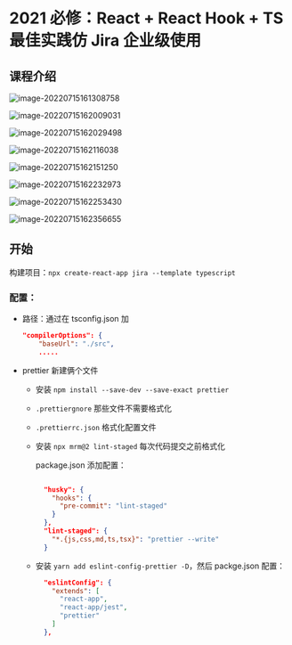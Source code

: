 # 2021 必修：React + React Hook + TS 最佳实践仿 Jira 企业级使用

## 课程介绍

![image-20220715161308758](https://tva1.sinaimg.cn/large/e6c9d24egy1h47oimn1xjj218y0u0go2.jpg)

![image-20220715162009031](https://tva1.sinaimg.cn/large/e6c9d24egy1h47opvaqpgj212i0q675q.jpg)

![image-20220715162029498](https://tva1.sinaimg.cn/large/e6c9d24egy1h47oq7s7e7j20p20kot93.jpg)

![image-20220715162116038](https://tva1.sinaimg.cn/large/e6c9d24egy1h47or104qnj21hb0u0dht.jpg)

![image-20220715162151250](https://tva1.sinaimg.cn/large/e6c9d24egy1h47ormuhjrj21hb0u0mz2.jpg)

![image-20220715162232973](https://tva1.sinaimg.cn/large/e6c9d24egy1h47osddm7mj21hb0u0tam.jpg)

![image-20220715162253430](https://tva1.sinaimg.cn/large/e6c9d24egy1h47ospzvbdj21hb0u0ta8.jpg)

![image-20220715162356655](https://tva1.sinaimg.cn/large/e6c9d24egy1h47ottoskgj21hb0u00v6.jpg)

## 开始

构建项目：`npx create-react-app jira --template typescript`

### 配置：

- 路径：通过在 tsconfig.json 加

  ```json
  "compilerOptions": {
      "baseUrl": "./src",
      .....
  ```

- prettier 新建俩个文件

  - 安装 `npm install --save-dev --save-exact prettier`

  - `.prettiergnore` 那些文件不需要格式化

  - `.prettierrc.json` 格式化配置文件

  - 安装 `npx mrm@2 lint-staged` 每次代码提交之前格式化

    package.json 添加配置：

    ```json

      "husky": {
        "hooks": {
          "pre-commit": "lint-staged"
        }
      },
      "lint-staged": {
        "*.{js,css,md,ts,tsx}": "prettier --write"
      }
    ```

  - 安装 `yarn add eslint-config-prettier -D`，然后 packge.json 配置：

    ```json
      "eslintConfig": {
        "extends": [
          "react-app",
          "react-app/jest",
          "prettier"
        ]
      },
    ```
